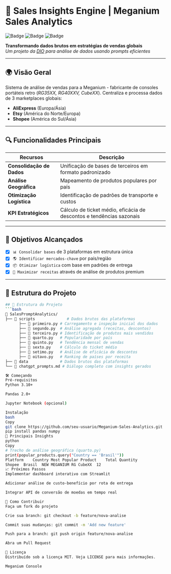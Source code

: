 # 🚀 Sales Insights Engine | Meganium Sales Analytics

![Badge](https://img.shields.io/badge/Python-3.10%2B-blue?logo=python)
![Badge](https://img.shields.io/badge/Pandas-2.0%2B-orange?logo=pandas)
![Badge](https://img.shields.io/badge/Status-Concluído-brightgreen)

**Transformando dados brutos em estratégias de vendas globais**  
*Um projeto da [DIO](https://www.dio.me/) para análise de dados usando prompts eficientes*

---

## 🌍 Visão Geral
Sistema de análise de vendas para a Meganium - fabricante de consoles portáteis retro (*RG35XX, RG40XXV, CubeXX*). Centraliza e processa dados de 3 marketplaces globais:
- **AliExpress** (Europa/Ásia)
- **Etsy** (América do Norte/Europa)
- **Shopee** (América do Sul/Ásia)

---

## 🔍 Funcionalidades Principais
| Recursos                 | Descrição                                                                 |
|--------------------------|---------------------------------------------------------------------------|
| **Consolidação de Dados** | Unificação de bases de terceiros em formato padronizado                   |
| **Análise Geográfica**    | Mapeamento de produtos populares por país                                 |
| **Otimização Logística** | Identificação de padrões de transporte e custos                          |
| **KPI Estratégicos**      | Cálculo de ticket médio, eficácia de descontos e tendências sazonais      |

---

## 🎯 Objetivos Alcançados
- [x] `📊 Consolidar bases` de 3 plataformas em estrutura única
- [x] `🌎 Identificar mercados-chave` por país/região
- [x] `📦 Otimizar logística` com base em padrões de entrega
- [x] `🤑 Maximizar receitas` através de análise de produtos premium

---

## 🧩 Estrutura do Projeto
```bash
## 🧩 Estrutura do Projeto
```bash
📂 SalesPromptAnalytics/
├── 📂 scripts              # Dados brutos das plataformas
      ├── 📄 primeiro.py # Carregamento e inspeção inicial dos dados
      ├── 📄 segundo.py  # Análise agregada (receitas, descontos)
      ├── 📄 terceiro.py # Identificação de produtos mais vendidos
      ├── 📄 quarto.py   # Popularidade por país
      ├── 📄 quinto.py   # Tendência mensal de vendas
      ├── 📄 sexto.py    # Cálculo do ticket médio
      ├── 📄 setimo.py   # Análise de eficácia de descontos
      ├── 📄 oitavo.py   # Ranking de países por receita
├── 📂 data              # Dados brutos das plataformas
└── 📄 chatgpt_prompts.md # Diálogo completo com insights gerados

🛠️ Começando
Pré-requisitos
Python 3.10+

Pandas 2.0+

Jupyter Notebook (opcional)

Instalação
bash
Copy
git clone https://github.com/seu-usuario/Meganium-Sales-Analytics.git
pip install pandas numpy
🔑 Principais Insights
python
Copy
# Trecho de análise geográfica (quarto.py)
print(popular_products.query("Country == 'Brasil'"))
Platform	Country	Most Popular Product	Total Quantity
Shopee	Brasil	NEW MEGANIUM RG CubeXX	12
📈 Próximos Passos
Implementar dashboard interativo com Streamlit

Adicionar análise de custo-benefício por rota de entrega

Integrar API de conversão de moedas em tempo real

🤝 Como Contribuir
Faça um fork do projeto

Crie sua branch: git checkout -b feature/nova-analise

Commit suas mudanças: git commit -m 'Add new feature'

Push para a branch: git push origin feature/nova-analise

Abra um Pull Request

📄 Licença
Distribuído sob a licença MIT. Veja LICENSE para mais informações.

Meganium Console